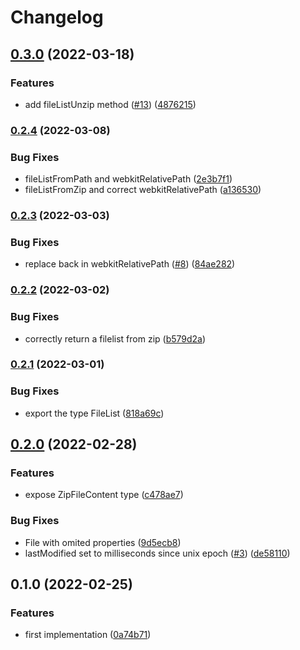 # Changelog

## [0.3.0](https://github.com/cheminfo/filelist-from/compare/v0.2.4...v0.3.0) (2022-03-18)


### Features

* add fileListUnzip method ([#13](https://github.com/cheminfo/filelist-from/issues/13)) ([4876215](https://github.com/cheminfo/filelist-from/commit/487621596f3fc795cbcdd84e0a42be3136d13d63))

### [0.2.4](https://github.com/cheminfo/filelist-from/compare/v0.2.3...v0.2.4) (2022-03-08)


### Bug Fixes

* fileListFromPath and webkitRelativePath ([2e3b7f1](https://github.com/cheminfo/filelist-from/commit/2e3b7f102159fdf55e1668d51583356617e3b12c))
* fileListFromZip and correct webkitRelativePath ([a136530](https://github.com/cheminfo/filelist-from/commit/a13653063f13f6d4d389ceef4017506b64746963))

### [0.2.3](https://github.com/cheminfo/filelist-from/compare/v0.2.2...v0.2.3) (2022-03-03)


### Bug Fixes

* replace back in webkitRelativePath ([#8](https://github.com/cheminfo/filelist-from/issues/8)) ([84ae282](https://github.com/cheminfo/filelist-from/commit/84ae28242285084a5ea720ed5c497d63fe05838e))

### [0.2.2](https://github.com/cheminfo/filelist-from/compare/v0.2.1...v0.2.2) (2022-03-02)


### Bug Fixes

* correctly return a filelist from zip ([b579d2a](https://github.com/cheminfo/filelist-from/commit/b579d2aa373e1835229f96ea4947d06b20446acc))

### [0.2.1](https://github.com/cheminfo/filelist-from/compare/v0.2.0...v0.2.1) (2022-03-01)


### Bug Fixes

* export the type FileList ([818a69c](https://github.com/cheminfo/filelist-from/commit/818a69c51c757f2d085c3ca0c31fa319efce48b9))

## [0.2.0](https://github.com/cheminfo/filelist-from/compare/v0.1.0...v0.2.0) (2022-02-28)


### Features

* expose ZipFileContent type ([c478ae7](https://github.com/cheminfo/filelist-from/commit/c478ae7804ad8553a7b53b0c4c251d4698602785))


### Bug Fixes

* File with omited properties ([9d5ecb8](https://github.com/cheminfo/filelist-from/commit/9d5ecb84329ae3e548055c2026b14c594e407f37))
* lastModified set to milliseconds since unix epoch ([#3](https://github.com/cheminfo/filelist-from/issues/3)) ([de58110](https://github.com/cheminfo/filelist-from/commit/de58110a0528a90b0d8ab07c8f11bba6c21458e4))

## 0.1.0 (2022-02-25)


### Features

* first implementation ([0a74b71](https://www.github.com/cheminfo/filelist-from/commit/0a74b71cd1838859852339933279ebc67a6bf495))
